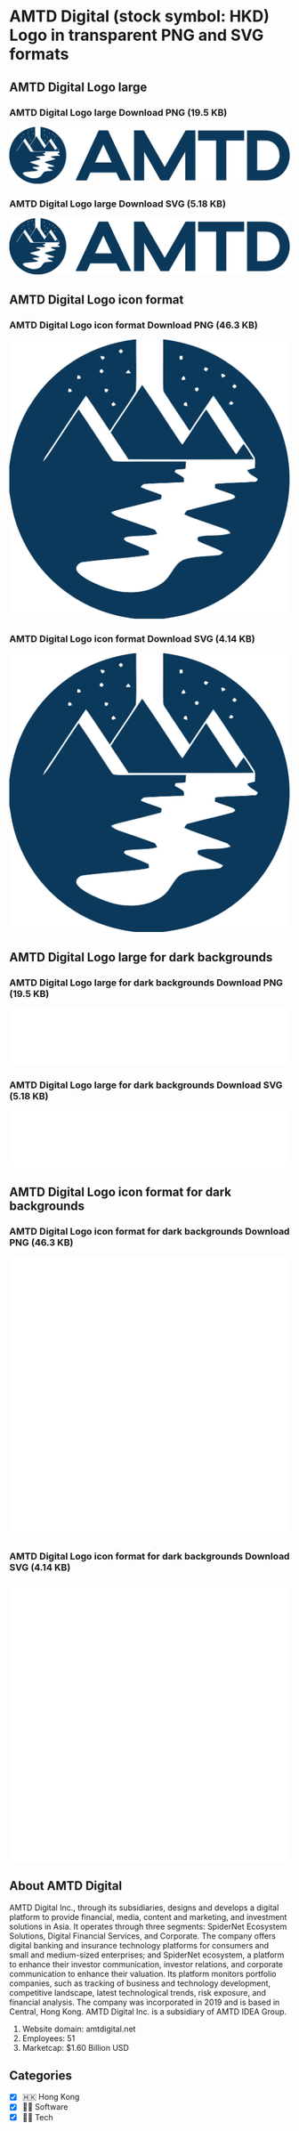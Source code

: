 # AMTD Digital (stock symbol: HKD) Logo in transparent PNG and SVG formats

## AMTD Digital Logo large

### AMTD Digital Logo large Download PNG (19.5 KB)

![AMTD Digital Logo large Download PNG (19.5 KB)](/img/orig/HKD_BIG-ac953ef7.png)

### AMTD Digital Logo large Download SVG (5.18 KB)

![AMTD Digital Logo large Download SVG (5.18 KB)](/img/orig/HKD_BIG-1421417d.svg)

## AMTD Digital Logo icon format

### AMTD Digital Logo icon format Download PNG (46.3 KB)

![AMTD Digital Logo icon format Download PNG (46.3 KB)](/img/orig/HKD-3f364515.png)

### AMTD Digital Logo icon format Download SVG (4.14 KB)

![AMTD Digital Logo icon format Download SVG (4.14 KB)](/img/orig/HKD-80a89098.svg)

## AMTD Digital Logo large for dark backgrounds

### AMTD Digital Logo large for dark backgrounds Download PNG (19.5 KB)

![AMTD Digital Logo large for dark backgrounds Download PNG (19.5 KB)](/img/orig/HKD_BIG.D-77a43a10.png)

### AMTD Digital Logo large for dark backgrounds Download SVG (5.18 KB)

![AMTD Digital Logo large for dark backgrounds Download SVG (5.18 KB)](/img/orig/HKD_BIG.D-f070a2b7.svg)

## AMTD Digital Logo icon format for dark backgrounds

### AMTD Digital Logo icon format for dark backgrounds Download PNG (46.3 KB)

![AMTD Digital Logo icon format for dark backgrounds Download PNG (46.3 KB)](/img/orig/HKD.D-66863fde.png)

### AMTD Digital Logo icon format for dark backgrounds Download SVG (4.14 KB)

![AMTD Digital Logo icon format for dark backgrounds Download SVG (4.14 KB)](/img/orig/HKD.D-f09d3a97.svg)

## About AMTD Digital

AMTD Digital Inc., through its subsidiaries, designs and develops a digital platform to provide financial, media, content and marketing, and investment solutions in Asia. It operates through three segments: SpiderNet Ecosystem Solutions, Digital Financial Services, and Corporate. The company offers digital banking and insurance technology platforms for consumers and small and medium-sized enterprises; and SpiderNet ecosystem, a platform to enhance their investor communication, investor relations, and corporate communication to enhance their valuation. Its platform monitors portfolio companies, such as tracking of business and technology development, competitive landscape, latest technological trends, risk exposure, and financial analysis. The company was incorporated in 2019 and is based in Central, Hong Kong. AMTD Digital Inc. is a subsidiary of AMTD IDEA Group.

1. Website domain: amtdigital.net
2. Employees: 51
3. Marketcap: $1.60 Billion USD


## Categories
- [x] 🇭🇰 Hong Kong
- [x] 👨‍💻 Software
- [x] 👩‍💻 Tech
